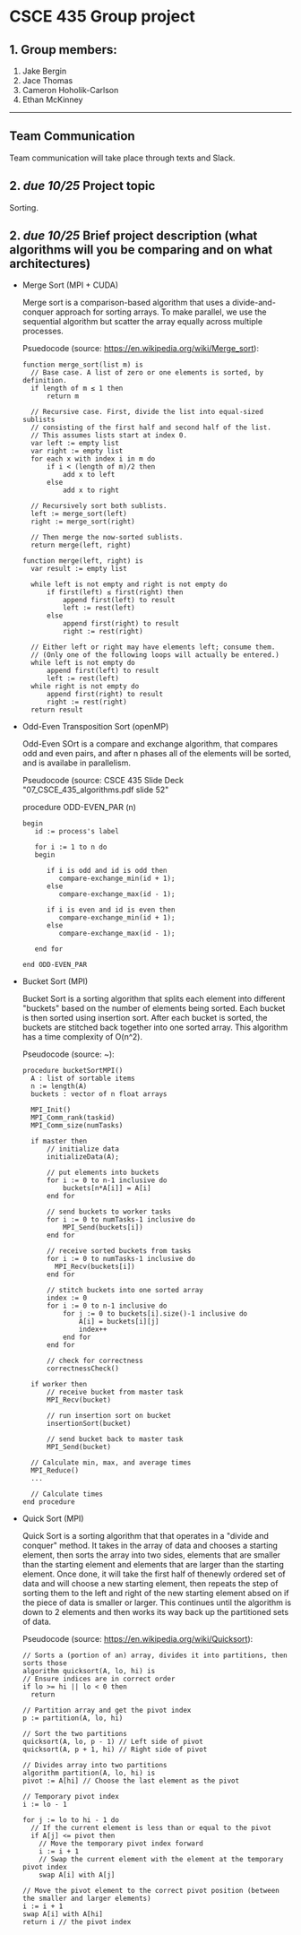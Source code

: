 # CSCE 435 Group project

## 1. Group members:
1. Jake Bergin
2. Jace Thomas
3. Cameron Hoholik-Carlson
4. Ethan McKinney

---

## Team Communication
Team communication will take place through texts and Slack.

## 2. _due 10/25_ Project topic
Sorting.

## 2. _due 10/25_ Brief project description (what algorithms will you be comparing and on what architectures)

- Merge Sort (MPI + CUDA)

  Merge sort is a comparison-based algorithm that uses a divide-and-conquer approach for sorting arrays. To make parallel, we use the sequential algorithm but scatter the array equally across multiple processes.
  
  Psuedocode (source: https://en.wikipedia.org/wiki/Merge_sort):
  ```
  function merge_sort(list m) is
    // Base case. A list of zero or one elements is sorted, by definition.
    if length of m ≤ 1 then
        return m

    // Recursive case. First, divide the list into equal-sized sublists
    // consisting of the first half and second half of the list.
    // This assumes lists start at index 0.
    var left := empty list
    var right := empty list
    for each x with index i in m do
        if i < (length of m)/2 then
            add x to left
        else
            add x to right

    // Recursively sort both sublists.
    left := merge_sort(left)
    right := merge_sort(right)

    // Then merge the now-sorted sublists.
    return merge(left, right)

  function merge(left, right) is
    var result := empty list

    while left is not empty and right is not empty do
        if first(left) ≤ first(right) then
            append first(left) to result
            left := rest(left)
        else
            append first(right) to result
            right := rest(right)

    // Either left or right may have elements left; consume them.
    // (Only one of the following loops will actually be entered.)
    while left is not empty do
        append first(left) to result
        left := rest(left)
    while right is not empty do
        append first(right) to result
        right := rest(right)
    return result
  ```

- Odd-Even Transposition Sort (openMP)

  Odd-Even SOrt is a compare and exchange algorithm, that compares odd and even pairs, and after n phases all of the elements will be sorted, and is availabe in parallelism.

  Pseudocode (source: CSCE 435 Slide Deck "07_CSCE_435_algorithms.pdf slide 52"

  procedure ODD-EVEN_PAR (n) 
  ```
  begin 
     id := process's label 
  	
     for i := 1 to n do 
     begin 
  	
        if i is odd and id is odd then 
           compare-exchange_min(id + 1); 
        else 
           compare-exchange_max(id - 1);
  			
        if i is even and id is even then 
           compare-exchange_min(id + 1); 
        else 
           compare-exchange_max(id - 1);
  			
     end for
  	
  end ODD-EVEN_PAR
  ```
- Bucket Sort (MPI)

  Bucket Sort is a sorting algorithm that splits each element into different "buckets" based on the number of elements being sorted.
  Each bucket is then sorted using insertion sort.
  After each bucket is sorted, the buckets are stitched back together into one sorted array.
  This algorithm has a time complexity of O(n^2).

  Pseudocode (source: ~):
  ```
  procedure bucketSortMPI()
    A : list of sortable items
    n := length(A)
    buckets : vector of n float arrays
    
    MPI_Init()
    MPI_Comm_rank(taskid)
    MPI_Comm_size(numTasks)

    if master then
        // initialize data
        initializeData(A);
    
        // put elements into buckets
        for i := 0 to n-1 inclusive do
            buckets[n*A[i]] = A[i]
        end for
    
        // send buckets to worker tasks
        for i := 0 to numTasks-1 inclusive do
            MPI_Send(buckets[i])
        end for
  
        // receive sorted buckets from tasks
        for i := 0 to numTasks-1 inclusive do
          MPI_Recv(buckets[i])
        end for
    
        // stitch buckets into one sorted array
        index := 0
        for i := 0 to n-1 inclusive do
            for j := 0 to buckets[i].size()-1 inclusive do
                A[i] = buckets[i][j]
                index++
            end for
        end for
  
        // check for correctness
        correctnessCheck()
  
    if worker then
        // receive bucket from master task
        MPI_Recv(bucket)
        
        // run insertion sort on bucket
        insertionSort(bucket)
  
        // send bucket back to master task
        MPI_Send(bucket)

    // Calculate min, max, and average times
    MPI_Reduce()
    ...

    // Calculate times
  end procedure
  ```

- Quick Sort (MPI)

  Quick Sort is a sorting algorithm that that operates in a "divide and conquer" method.
  It takes in the array of data and chooses a starting element, then sorts the array into two sides, elements that are smaller than the starting element and elements that are larger than the starting element.
  Once done, it will take the first half of thenewly ordered set of data and will choose a new starting element, then repeats the step of sorting them to the left and right of the new starting element absed on if the piece of data is smaller or larger.
  This continues until the algorithm is down to 2 elements and then works its way back up the partitioned sets of data.

  Pseudocode (source: https://en.wikipedia.org/wiki/Quicksort):
  ```
  // Sorts a (portion of an) array, divides it into partitions, then sorts those
  algorithm quicksort(A, lo, hi) is 
  // Ensure indices are in correct order
  if lo >= hi || lo < 0 then 
    return
    
  // Partition array and get the pivot index
  p := partition(A, lo, hi) 
      
  // Sort the two partitions
  quicksort(A, lo, p - 1) // Left side of pivot
  quicksort(A, p + 1, hi) // Right side of pivot

  // Divides array into two partitions
  algorithm partition(A, lo, hi) is 
  pivot := A[hi] // Choose the last element as the pivot

  // Temporary pivot index
  i := lo - 1

  for j := lo to hi - 1 do 
    // If the current element is less than or equal to the pivot
    if A[j] <= pivot then 
      // Move the temporary pivot index forward
      i := i + 1
      // Swap the current element with the element at the temporary pivot index
      swap A[i] with A[j]

  // Move the pivot element to the correct pivot position (between the smaller and larger elements)
  i := i + 1
  swap A[i] with A[hi]
  return i // the pivot index
  ```
